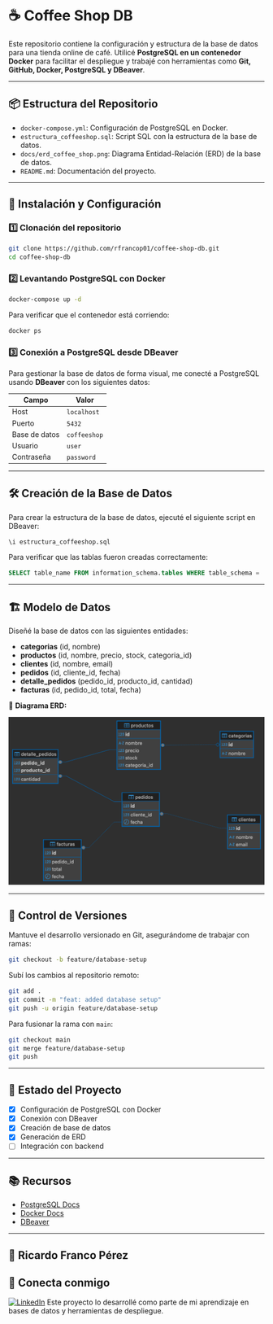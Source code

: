 
# ☕ Coffee Shop DB

Este repositorio contiene la configuración y estructura de la base de datos para una tienda online de café. Utilicé **PostgreSQL en un contenedor Docker** para facilitar el despliegue y trabajé con herramientas como **Git, GitHub, Docker, PostgreSQL y DBeaver**.

---

## 📦 Estructura del Repositorio

- `docker-compose.yml`: Configuración de PostgreSQL en Docker.
- `estructura_coffeeshop.sql`: Script SQL con la estructura de la base de datos.
- `docs/erd_coffee_shop.png`: Diagrama Entidad-Relación (ERD) de la base de datos.
- `README.md`: Documentación del proyecto.

---

## 🚀 Instalación y Configuración

### 1️⃣ **Clonación del repositorio**

```bash
git clone https://github.com/rfrancop01/coffee-shop-db.git
cd coffee-shop-db
```

### 2️⃣ **Levantando PostgreSQL con Docker**

```bash
docker-compose up -d
```

Para verificar que el contenedor está corriendo:

```bash
docker ps
```

### 3️⃣ **Conexión a PostgreSQL desde DBeaver**

Para gestionar la base de datos de forma visual, me conecté a PostgreSQL usando **DBeaver** con los siguientes datos:

   | Campo       | Valor         |
   |------------|---------------|
   | Host       | `localhost`   |
   | Puerto     | `5432`        |
   | Base de datos | `coffeeshop` |
   | Usuario    | `user`        |
   | Contraseña | `password`    |

---

## 🛠 Creación de la Base de Datos

Para crear la estructura de la base de datos, ejecuté el siguiente script en DBeaver:

```sql
\i estructura_coffeeshop.sql
```

Para verificar que las tablas fueron creadas correctamente:

```sql
SELECT table_name FROM information_schema.tables WHERE table_schema = 'public';
```

---

## 🏗 Modelo de Datos

Diseñé la base de datos con las siguientes entidades:

- **categorias** (id, nombre)
- **productos** (id, nombre, precio, stock, categoria_id)
- **clientes** (id, nombre, email)
- **pedidos** (id, cliente_id, fecha)
- **detalle_pedidos** (pedido_id, producto_id, cantidad)
- **facturas** (id, pedido_id, total, fecha)

📌 **Diagrama ERD:**

![ERD Coffee Shop](docs/erd_coffee_shop.png)

---

## 🔀 Control de Versiones

Mantuve el desarrollo versionado en Git, asegurándome de trabajar con ramas:

```bash
git checkout -b feature/database-setup
```

Subí los cambios al repositorio remoto:

```bash
git add .
git commit -m "feat: added database setup"
git push -u origin feature/database-setup
```

Para fusionar la rama con `main`:

```bash
git checkout main
git merge feature/database-setup
git push
```

---

## 📌 Estado del Proyecto

- [x] Configuración de PostgreSQL con Docker
- [x] Conexión con DBeaver
- [x] Creación de base de datos
- [x] Generación de ERD
- [ ] Integración con backend

---

## 📚 Recursos

- [PostgreSQL Docs](https://www.postgresql.org/docs/)
- [Docker Docs](https://docs.docker.com/)
- [DBeaver](https://dbeaver.io/)

---

## 🔗 Ricardo Franco Pérez 

## 🔗 Conecta conmigo

[![LinkedIn](https://img.shields.io/badge/-LinkedIn-0A66C2?style=flat&logo=linkedin&logoColor=white)](https://www.linkedin.com/in/ricardo-franco-p%C3%A9rez-1b036a242)
Este proyecto lo desarrollé como parte de mi aprendizaje en bases de datos y herramientas de despliegue.
